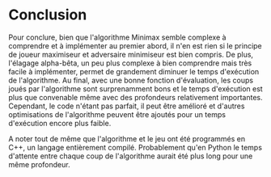 # Conclusion

Pour conclure, bien que l'algorithme Minimax semble complexe à comprendre et à implémenter au premier abord, il n'en est rien si le principe de joueur maximiseur et adversaire minimiseur est bien compris. De plus, l'élagage alpha-bêta, un peu plus complexe à bien comprendre mais très facile à implémenter, permet de grandement diminuer le temps d'exécution de l'algorithme. Au final, avec une bonne fonction d'évaluation, les coups joués par l'algorithme sont surprenamment bons et le temps d'exécution est plus que convenable même avec des profondeurs relativement importantes. Cependant, le code n'étant pas parfait, il peut être amélioré et d'autres optimisations de l'algorithme peuvent être ajoutés pour un temps d'exécution encore plus faible.

A noter tout de même que l'algorithme et le jeu ont été programmés en C++, un langage entièrement compilé. Probablement qu'en Python le temps d'attente entre chaque coup de l'algorithme aurait été plus long pour une même profondeur.